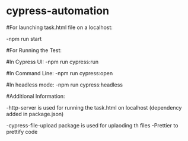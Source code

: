 # cypress-automation

#For launching task.html file on a localhost:

-npm run start

#For Running the Test:

#In Cypress UI:
-npm run cypress:run

#In Command Line:
-npm run cypress:open

#In headless mode:
-npm run cypress:headless

#Additional Information:

-http-server is used for running the task.html on localhost (dependency added in package.json)

-cypress-file-upload package is used for uplaoding th files
-Prettier to prettify code

